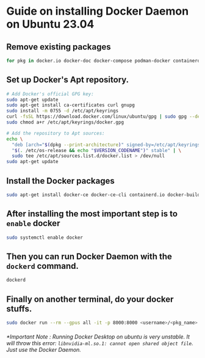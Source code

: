 # Guide on installing Docker Daemon on Ubuntu 23.04


## Remove existing packages
```bash
for pkg in docker.io docker-doc docker-compose podman-docker containerd runc; do sudo apt-get remove $pkg; done
```

## Set up Docker's Apt repository.
```bash
# Add Docker's official GPG key:
sudo apt-get update
sudo apt-get install ca-certificates curl gnupg
sudo install -m 0755 -d /etc/apt/keyrings
curl -fsSL https://download.docker.com/linux/ubuntu/gpg | sudo gpg --dearmor -o /etc/apt/keyrings/docker.gpg
sudo chmod a+r /etc/apt/keyrings/docker.gpg

# Add the repository to Apt sources:
echo \
  "deb [arch="$(dpkg --print-architecture)" signed-by=/etc/apt/keyrings/docker.gpg] https://download.docker.com/linux/ubuntu \
  "$(. /etc/os-release && echo "$VERSION_CODENAME")" stable" | \
  sudo tee /etc/apt/sources.list.d/docker.list > /dev/null
sudo apt-get update
```

## Install the Docker packages
```bash
sudo apt-get install docker-ce docker-ce-cli containerd.io docker-buildx-plugin docker-compose-plugin
```

## After installing the most important step is to `enable` docker
```bash
sudo systemctl enable docker
```

## Then you can run Docker Daemon with the `dockerd` command.
```bash
dockerd
```

## Finally on another terminal, do your docker stuffs.
```bash
sudo docker run --rm --gpus all -it -p 8000:8000 <username>/<pkg_name>:latest-gpu
```



###### *Important Note : Running Docker Desktop on ubuntu is very unstable. It will throw this error: `libnvidia-ml.so.1: cannot open shared object file`. Just use the Docker Daemon.
